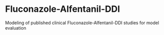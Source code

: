 # Fluconazole-Alfentanil-DDI
Modeling of published clinical Fluconazole-Alfentanil-DDI studies for model evaluation
